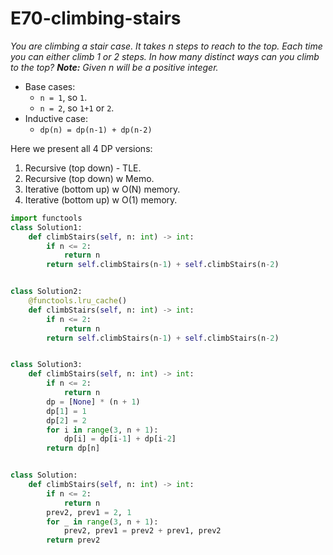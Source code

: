 # E70-climbing-stairs

_You are climbing a stair case. It takes n steps to reach to the top. Each time you can either climb 1 or 2 steps. In how many distinct ways can you climb to the top? **Note:** Given n will be a positive integer._

* Base cases:
  * `n = 1`, so `1`.
  * `n = 2`, so `1+1` or `2`.
* Inductive case:
  * `dp(n) = dp(n-1) + dp(n-2)`

Here we present all 4 DP versions: 

1. Recursive \(top down\) - TLE.  
2. Recursive \(top down\) w Memo.  
3. Iterative \(bottom up\) w O\(N\) memory.  
4. Iterative \(bottom up\) w O\(1\) memory.

```python
import functools
class Solution1:
    def climbStairs(self, n: int) -> int:
        if n <= 2:
            return n
        return self.climbStairs(n-1) + self.climbStairs(n-2)


class Solution2:
    @functools.lru_cache()
    def climbStairs(self, n: int) -> int:
        if n <= 2:
            return n
        return self.climbStairs(n-1) + self.climbStairs(n-2)


class Solution3:
    def climbStairs(self, n: int) -> int:
        if n <= 2:
            return n
        dp = [None] * (n + 1)
        dp[1] = 1
        dp[2] = 2
        for i in range(3, n + 1):
            dp[i] = dp[i-1] + dp[i-2]
        return dp[n]


class Solution:
    def climbStairs(self, n: int) -> int:
        if n <= 2:
            return n
        prev2, prev1 = 2, 1
        for _ in range(3, n + 1):
            prev2, prev1 = prev2 + prev1, prev2
        return prev2

```

